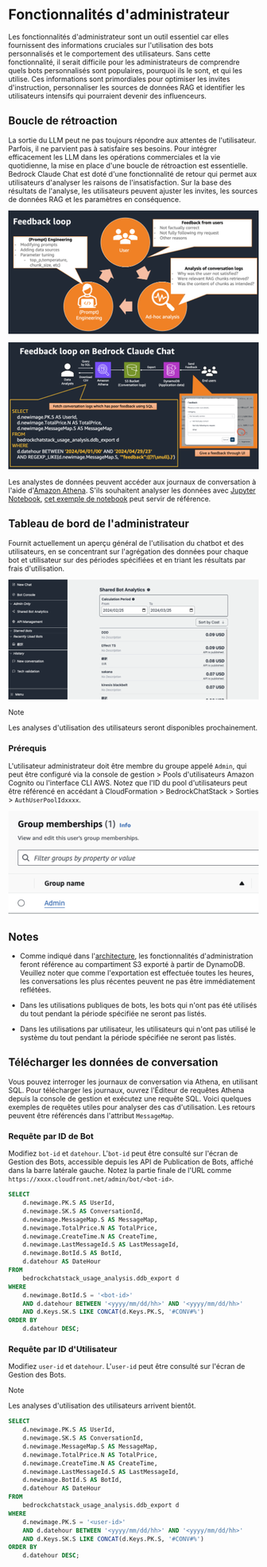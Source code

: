 # Fonctionnalités d'administrateur

Les fonctionnalités d'administrateur sont un outil essentiel car elles fournissent des informations cruciales sur l'utilisation des bots personnalisés et le comportement des utilisateurs. Sans cette fonctionnalité, il serait difficile pour les administrateurs de comprendre quels bots personnalisés sont populaires, pourquoi ils le sont, et qui les utilise. Ces informations sont primordiales pour optimiser les invites d'instruction, personnaliser les sources de données RAG et identifier les utilisateurs intensifs qui pourraient devenir des influenceurs.

## Boucle de rétroaction

La sortie du LLM peut ne pas toujours répondre aux attentes de l'utilisateur. Parfois, il ne parvient pas à satisfaire ses besoins. Pour intégrer efficacement les LLM dans les opérations commerciales et la vie quotidienne, la mise en place d'une boucle de rétroaction est essentielle. Bedrock Claude Chat est doté d'une fonctionnalité de retour qui permet aux utilisateurs d'analyser les raisons de l'insatisfaction. Sur la base des résultats de l'analyse, les utilisateurs peuvent ajuster les invites, les sources de données RAG et les paramètres en conséquence.

![](./imgs/feedback_loop.png)

![](./imgs/feedback-using-claude-chat.png)

Les analystes de données peuvent accéder aux journaux de conversation à l'aide d'[Amazon Athena](https://aws.amazon.com/jp/athena/). S'ils souhaitent analyser les données avec [Jupyter Notebook](https://jupyter.org/), [cet exemple de notebook](../examples/notebooks/feedback_analysis_example.ipynb) peut servir de référence.

## Tableau de bord de l'administrateur

Fournit actuellement un aperçu général de l'utilisation du chatbot et des utilisateurs, en se concentrant sur l'agrégation des données pour chaque bot et utilisateur sur des périodes spécifiées et en triant les résultats par frais d'utilisation.

![](./imgs/admin_bot_analytics.png)

> [!Note]
> Les analyses d'utilisation des utilisateurs seront disponibles prochainement.

### Prérequis

L'utilisateur administrateur doit être membre du groupe appelé `Admin`, qui peut être configuré via la console de gestion > Pools d'utilisateurs Amazon Cognito ou l'interface CLI AWS. Notez que l'ID du pool d'utilisateurs peut être référencé en accédant à CloudFormation > BedrockChatStack > Sorties > `AuthUserPoolIdxxxx`.

![](./imgs/group_membership_admin.png)

## Notes

- Comme indiqué dans l'[architecture](../README.md#architecture), les fonctionnalités d'administration feront référence au compartiment S3 exporté à partir de DynamoDB. Veuillez noter que comme l'exportation est effectuée toutes les heures, les conversations les plus récentes peuvent ne pas être immédiatement reflétées.

- Dans les utilisations publiques de bots, les bots qui n'ont pas été utilisés du tout pendant la période spécifiée ne seront pas listés.

- Dans les utilisations par utilisateur, les utilisateurs qui n'ont pas utilisé le système du tout pendant la période spécifiée ne seront pas listés.

## Télécharger les données de conversation

Vous pouvez interroger les journaux de conversation via Athena, en utilisant SQL. Pour télécharger les journaux, ouvrez l'Éditeur de requêtes Athena depuis la console de gestion et exécutez une requête SQL. Voici quelques exemples de requêtes utiles pour analyser des cas d'utilisation. Les retours peuvent être référencés dans l'attribut `MessageMap`.

### Requête par ID de Bot

Modifiez `bot-id` et `datehour`. L'`bot-id` peut être consulté sur l'écran de Gestion des Bots, accessible depuis les API de Publication de Bots, affiché dans la barre latérale gauche. Notez la partie finale de l'URL comme `https://xxxx.cloudfront.net/admin/bot/<bot-id>`.

```sql
SELECT
    d.newimage.PK.S AS UserId,
    d.newimage.SK.S AS ConversationId,
    d.newimage.MessageMap.S AS MessageMap,
    d.newimage.TotalPrice.N AS TotalPrice,
    d.newimage.CreateTime.N AS CreateTime,
    d.newimage.LastMessageId.S AS LastMessageId,
    d.newimage.BotId.S AS BotId,
    d.datehour AS DateHour
FROM
    bedrockchatstack_usage_analysis.ddb_export d
WHERE
    d.newimage.BotId.S = '<bot-id>'
    AND d.datehour BETWEEN '<yyyy/mm/dd/hh>' AND '<yyyy/mm/dd/hh>'
    AND d.Keys.SK.S LIKE CONCAT(d.Keys.PK.S, '#CONV#%')
ORDER BY
    d.datehour DESC;
```

### Requête par ID d'Utilisateur

Modifiez `user-id` et `datehour`. L'`user-id` peut être consulté sur l'écran de Gestion des Bots.

> [!Note]
> Les analyses d'utilisation des utilisateurs arrivent bientôt.

```sql
SELECT
    d.newimage.PK.S AS UserId,
    d.newimage.SK.S AS ConversationId,
    d.newimage.MessageMap.S AS MessageMap,
    d.newimage.TotalPrice.N AS TotalPrice,
    d.newimage.CreateTime.N AS CreateTime,
    d.newimage.LastMessageId.S AS LastMessageId,
    d.newimage.BotId.S AS BotId,
    d.datehour AS DateHour
FROM
    bedrockchatstack_usage_analysis.ddb_export d
WHERE
    d.newimage.PK.S = '<user-id>'
    AND d.datehour BETWEEN '<yyyy/mm/dd/hh>' AND '<yyyy/mm/dd/hh>'
    AND d.Keys.SK.S LIKE CONCAT(d.Keys.PK.S, '#CONV#%')
ORDER BY
    d.datehour DESC;
```